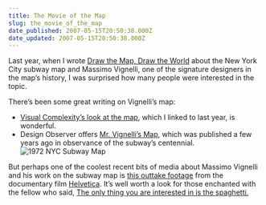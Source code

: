 ```yaml
---
title: The Movie of the Map
slug: the_movie_of_the_map
date_published: 2007-05-15T20:50:38.000Z
date_updated: 2007-05-15T20:50:38.000Z
---
```


Last year, when I wrote [Draw the Map, Draw the World](http://www.dashes.com/anil/2006/09/draw-the-map-dr.html) about the New York City subway map and Massimo Vignelli, one of the signature designers in the map’s history, I was surprised how many people were interested in the topic.

There’s been some great writing on Vignelli’s map:

- [Visual Complexity’s look at the map](http://www.visualcomplexity.com/vc/project_details.cfm?index=266&amp;id=266&amp;domain=), which I linked to last year, is wonderful.
- Design Observer offers [Mr. Vignelli’s Map](http://www.designobserver.com/archives/000218.html), which was published a few years ago in observance of the subway’s centennial.
![1972 NYC Subway Map](http://www.dashes.com/anil/images/nyc-subway-map-1972.jpg)

But perhaps one of the coolest recent bits of media about Massimo Vignelli and his work on the subway map is [this outtake footage](http://www.helveticafilm.com/vignellimap.html) from the documentary film [Helvetica](http://www.helveticafilm.com/). It’s well worth a look for those enchanted with the fellow who said, [The only thing you are interested in is the spaghetti.](http://www.dashes.com/anil/2006/09/draw-the-map-dr.html)
